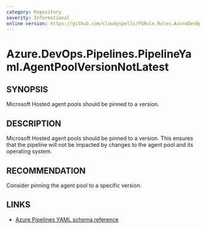 ```yaml
---
category: Repository
severity: Informational
online version: https://github.com/cloudyspells/PSRule.Rules.AzureDevOps/blob/main/src/PSRule.Rules.AzureDevOps/en/Azure.DevOps.Pipelines.PipelineYaml.AgentPoolVersionNotLatest.md
---
```


# Azure.DevOps.Pipelines.PipelineYaml.AgentPoolVersionNotLatest

## SYNOPSIS

Microsoft Hosted agent pools should be pinned to a version.

## DESCRIPTION

Microsoft Hosted agent pools should be pinned to a version. This ensures that
the pipeline will not be impacted by changes to the agent pool and its
operating system.

## RECOMMENDATION

Consider pinning the agent pool to a specific version.

## LINKS

- [Azure Pipelines YAML schema reference](https://docs.microsoft.com/en-us/azure/devops/pipelines/yaml-schema)
